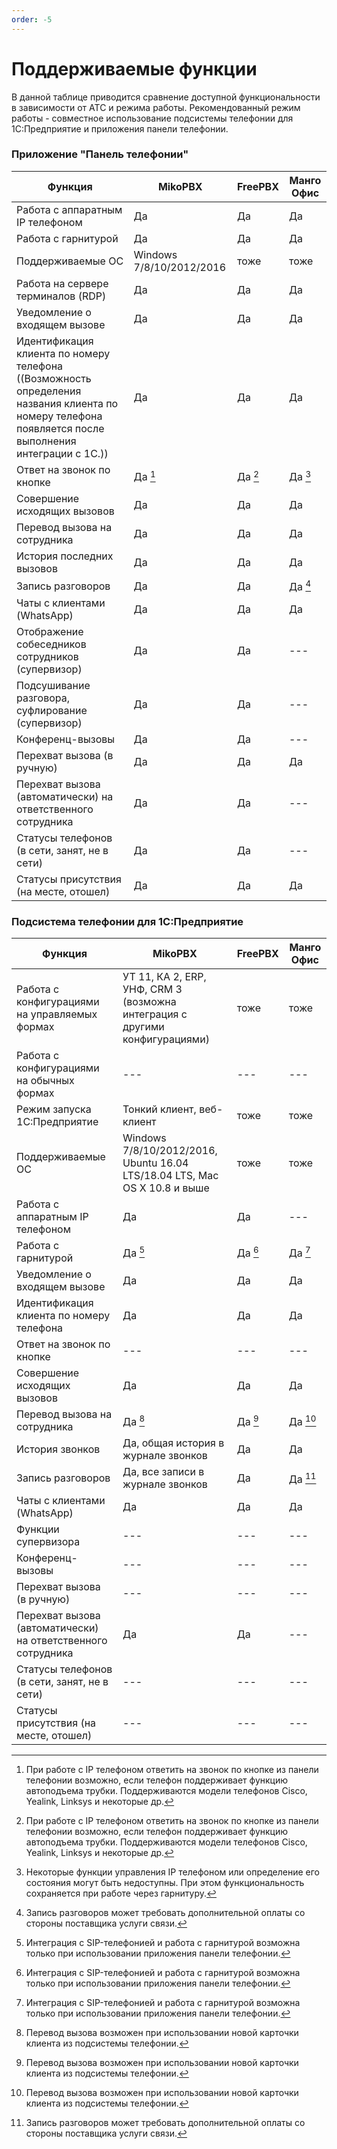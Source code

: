 ```yaml
---
order: -5
---
```


# Поддерживаемые функции

В данной таблице приводится сравнение доступной функциональности в зависимости от АТС и режима работы.
Рекомендованный режим работы - совместное использование подсистемы телефонии для 1С:Предприятие и приложения панели
телефонии.

### Приложение "Панель телефонии"

| Функция | MikoPBX | FreePBX | Манго Офис |
|---------|---------|---------|------------|
| Работа с аппаратным IP телефоном | Да | Да | Да |
| Работа с гарнитурой | Да | Да| Да |
| Поддерживаемые ОС | Windows 7/8/10/2012/2016 | тоже | тоже |
| Работа на сервере терминалов (RDP) | Да | Да| Да |
| Уведомление о входящем вызове | Да | Да | Да |
| Идентификация клиента по номеру телефона ((Возможность определения названия клиента по номеру телефона появляется после выполнения интеграции с 1С.)) | Да | Да| Да |
| Ответ на звонок по кнопке | Да [^1] | Да [^1] | Да [^2] |
| Совершение исходящих вызовов | Да | Да | Да |
| Перевод вызова на сотрудника | Да | Да | Да |
| История последних вызовов | Да | Да | Да |
| Запись разговоров | Да | Да | Да [^3] |
| Чаты с клиентами (WhatsApp) | Да | Да | Да |
| Отображение собеседников сотрудников (супервизор) | Да | Да | --- |
| Подсушивание разговора, суфлирование (супервизор) | Да | Да | --- |
| Конференц-вызовы | Да | Да | --- |
| Перехват вызова (в ручную) | Да | Да | Да |
| Перехват вызова (автоматически) на ответственного сотрудника | Да | Да | --- |
| Статусы телефонов (в сети, занят, не в сети) | Да | Да | --- |
| Статусы присутствия (на месте, отошел) | Да | Да | Да |

### Подсистема телефонии для 1С:Предприятие

| Функция | MikoPBX | FreePBX | Манго Офис |
|---------|---------|---------|------------|
| Работа с конфигурациями на управляемых формах | УТ 11, КА 2, ERP, УНФ, CRM 3 (возможна интеграция с другими конфигурациями) | тоже | тоже |
| Работа с конфигурациями на обычных формах | --- | --- | --- |
| Режим запуска 1С:Предприятие | Тонкий клиент, веб-клиент | тоже | тоже |
| Поддерживаемые ОС | Windows 7/8/10/2012/2016, Ubuntu 16.04 LTS/18.04 LTS, Mac OS X 10.8 и выше | тоже | тоже |
| Работа с аппаратным IP телефоном | Да | Да | --- |
| Работа с гарнитурой | Да [^4] | Да [^4] | Да [^4] |
| Уведомление о входящем вызове | Да | Да | Да |
| Идентификация клиента по номеру телефона | Да | Да | Да |
| Ответ на звонок по кнопке | --- | --- | --- |
| Совершение исходящих вызовов | Да | Да | Да |
| Перевод вызова на сотрудника | Да [^5] | Да [^5] | Да [^5] |
| История звонков | Да, общая история в журнале звонков | Да | Да |
| Запись разговоров | Да, все записи в журнале звонков | Да | Да [^3] |
| Чаты с клиентами (WhatsApp) | Да | Да | Да |
| Функции супервизора | --- | --- | --- |
| Конференц-вызовы | --- | --- | --- |
| Перехват вызова (в ручную) | --- | --- | --- |
| Перехват вызова (автоматически) на ответственного сотрудника | Да | Да | --- |
| Статусы телефонов (в сети, занят, не в сети) | --- | --- | --- |
| Статусы присутствия (на месте, отошел) | --- | --- | --- |

[^1]: При работе с IP телефоном ответить на звонок по кнопке из панели телефонии возможно, если телефон поддерживает функцию автоподъема трубки. Поддерживаются модели телефонов Cisco, Yealink, Linksys и некоторые др.
[^2]: Некоторые функции управления IP телефоном или определение его состояния могут быть недоступны. При этом функциональность сохраняется при работе через гарнитуру.
[^3]: Запись разговоров может требовать дополнительной оплаты со стороны поставщика услуги связи.
[^4]: Интеграция с SIP-телефонией и работа с гарнитурой возможна только при использовании приложения панели телефонии.
[^5]: Перевод вызова возможен при использовании новой карточки клиента из подсистемы телефонии.
